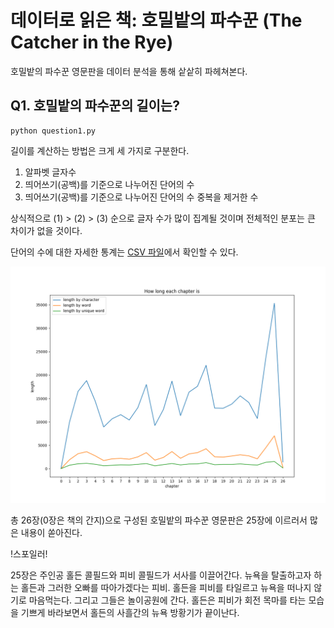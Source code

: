# 데이터로 읽은 책: 호밀밭의 파수꾼 (The Catcher in the Rye)

호밀밭의 파수꾼 영문판을 데이터 분석을 통해 샅샅히 파헤쳐본다.

## Q1. 호밀밭의 파수꾼의 길이는?

```
python question1.py
```

길이를 계산하는 방법은 크게 세 가지로 구분한다.

1. 알파벳 글자수
2. 띄어쓰기(공백)를 기준으로 나누어진 단어의 수
3. 띄어쓰기(공백)를 기준으로 나누어진 단어의 수 중복을 제거한 수

상식적으로 (1) > (2) > (3) 순으로 글자 수가 많이 집계될 것이며 전체적인 분포는 큰 차이가 없을 것이다.

단어의 수에 대한 자세한 통계는 [CSV 파일](./output/dataframes/q1-book_length_information.csv)에서 확인할 수 있다.

![](./output/figures/q1-book_length_distribution.png)


총 26장(0장은 책의 간지)으로 구성된 호밀밭의 파수꾼 영문판은 25장에 이르러서 많은 내용이 쏟아진다. 

!스포일러!

25장은 주인공 홀든 콜필드와 피비 콜필드가 서사를 이끌어간다. 뉴욕을 탈출하고자 하는 홀든과 그러한 오빠를 따아가겠다는 피비. 홀든을 피비를 타일르고 뉴욕을 떠나지 않기로 마음먹는다. 그리고 그들은 놀이공원에 간다. 홀든은 피비가 회전 목마를 타는 모습을 기쁘게 바라보면서 홀든의 사흘간의 뉴욕 방황기가 끝이난다.
